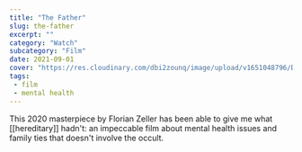```yaml
---
title: "The Father"
slug: the-father
excerpt: ""
category: "Watch"
subcategory: "Film"
date: 2021-09-01
cover: "https://res.cloudinary.com/dbi2zounq/image/upload/v1651048796/Digital%20garden/media/the-father_w9gft6.jpg"
tags:
 - film
 - mental health
---
```

This 2020 masterpiece by Florian Zeller has been able to give me what [[hereditary]] hadn't: an impeccable film about mental health issues and family ties that doesn't involve the occult.